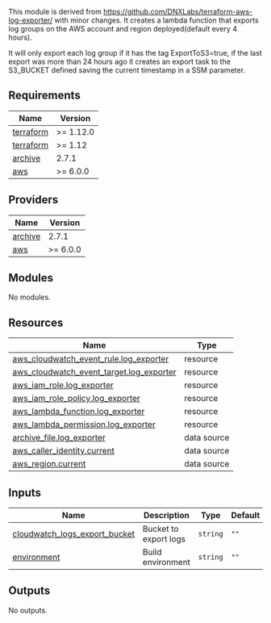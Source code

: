 This module is derived from https://github.com/DNXLabs/terraform-aws-log-exporter/ with minor changes.
It creates a lambda function that exports log groups on the AWS account and region deployed(default every 4 hours).

It will only export each log group if it has the tag ExportToS3=true, if the last export was more than 24 hours ago it creates an export task to the S3_BUCKET defined saving the current timestamp in a SSM parameter.

<!-- BEGIN_TF_DOCS -->
## Requirements

| Name | Version |
|------|---------|
| <a name="requirement_terraform"></a> [terraform](#requirement\_terraform) | >= 1.12.0 |
| <a name="requirement_terraform"></a> [terraform](#requirement\_terraform) | >= 1.12 |
| <a name="requirement_archive"></a> [archive](#requirement\_archive) | 2.7.1 |
| <a name="requirement_aws"></a> [aws](#requirement\_aws) | >= 6.0.0 |

## Providers

| Name | Version |
|------|---------|
| <a name="provider_archive"></a> [archive](#provider\_archive) | 2.7.1 |
| <a name="provider_aws"></a> [aws](#provider\_aws) | >= 6.0.0 |

## Modules

No modules.

## Resources

| Name | Type |
|------|------|
| [aws_cloudwatch_event_rule.log_exporter](https://registry.terraform.io/providers/hashicorp/aws/latest/docs/resources/cloudwatch_event_rule) | resource |
| [aws_cloudwatch_event_target.log_exporter](https://registry.terraform.io/providers/hashicorp/aws/latest/docs/resources/cloudwatch_event_target) | resource |
| [aws_iam_role.log_exporter](https://registry.terraform.io/providers/hashicorp/aws/latest/docs/resources/iam_role) | resource |
| [aws_iam_role_policy.log_exporter](https://registry.terraform.io/providers/hashicorp/aws/latest/docs/resources/iam_role_policy) | resource |
| [aws_lambda_function.log_exporter](https://registry.terraform.io/providers/hashicorp/aws/latest/docs/resources/lambda_function) | resource |
| [aws_lambda_permission.log_exporter](https://registry.terraform.io/providers/hashicorp/aws/latest/docs/resources/lambda_permission) | resource |
| [archive_file.log_exporter](https://registry.terraform.io/providers/hashicorp/archive/2.7.1/docs/data-sources/file) | data source |
| [aws_caller_identity.current](https://registry.terraform.io/providers/hashicorp/aws/latest/docs/data-sources/caller_identity) | data source |
| [aws_region.current](https://registry.terraform.io/providers/hashicorp/aws/latest/docs/data-sources/region) | data source |

## Inputs

| Name | Description | Type | Default | Required |
|------|-------------|------|---------|:--------:|
| <a name="input_cloudwatch_logs_export_bucket"></a> [cloudwatch\_logs\_export\_bucket](#input\_cloudwatch\_logs\_export\_bucket) | Bucket to export logs | `string` | `""` | no |
| <a name="input_environment"></a> [environment](#input\_environment) | Build environment | `string` | `""` | no |

## Outputs

No outputs.
<!-- END_TF_DOCS -->
